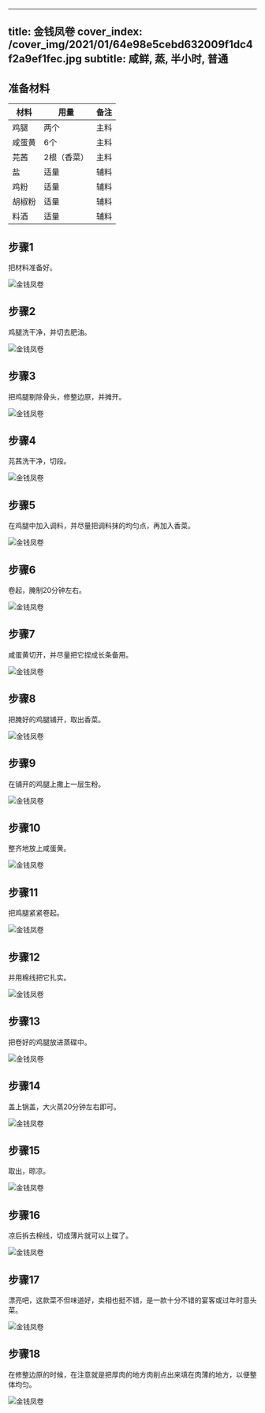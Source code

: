 
---
title: 金钱凤卷
cover_index: /cover_img/2021/01/64e98e5cebd632009f1dc4f2a9ef1fec.jpg
subtitle: 咸鲜, 蒸, 半小时, 普通
---

## 准备材料

| 材料     | 用量 | 备注|
| ------- | ----- | --- |
| 鸡腿 | 两个| 主料 |
| 咸蛋黄 | 6个| 主料 |
| 芫茜 | 2根（香菜）| 主料 |
| 盐 | 适量| 辅料 |
| 鸡粉 | 适量| 辅料 |
| 胡椒粉 | 适量| 辅料 |
| 料酒 | 适量| 辅料 |

## 步骤1

把材料准备好。

![金钱凤卷](https://i8.meishichina.com/attachment/recipe/201010/201010191515511.jpg?x-oss-process=style/p320) 

## 步骤2

鸡腿洗干净，并切去肥油。

![金钱凤卷](https://i8.meishichina.com/attachment/recipe/201010/201010191516567.jpg?x-oss-process=style/p320) 

## 步骤3

把鸡腿剔除骨头，修整边原，并摊开。

![金钱凤卷](https://i8.meishichina.com/attachment/recipe/201010/201010191517293.jpg?x-oss-process=style/p320) 

## 步骤4

芫茜洗干净，切段。

![金钱凤卷](https://i8.meishichina.com/attachment/recipe/201010/201010191518186.jpg?x-oss-process=style/p320) 

## 步骤5

在鸡腿中加入调料，并尽量把调料抹的均匀点，再加入香菜。

![金钱凤卷](https://i8.meishichina.com/attachment/recipe/201010/201010191519390.jpg?x-oss-process=style/p320) 

## 步骤6

卷起，腌制20分钟左右。

![金钱凤卷](https://i8.meishichina.com/attachment/recipe/201010/201010191520152.jpg?x-oss-process=style/p320) 

## 步骤7

咸蛋黄切开，并尽量把它捏成长条备用。

![金钱凤卷](https://i8.meishichina.com/attachment/recipe/201010/201010191520560.jpg?x-oss-process=style/p320) 

## 步骤8

把腌好的鸡腿铺开，取出香菜。

![金钱凤卷](https://i8.meishichina.com/attachment/recipe/201010/201010191521351.jpg?x-oss-process=style/p320) 

## 步骤9

在铺开的鸡腿上撒上一层生粉。

![金钱凤卷](https://i8.meishichina.com/attachment/recipe/201010/201010191522446.jpg?x-oss-process=style/p320) 

## 步骤10

整齐地放上咸蛋黄。

![金钱凤卷](https://i8.meishichina.com/attachment/recipe/201010/201010191523306.jpg?x-oss-process=style/p320) 

## 步骤11

把鸡腿紧紧卷起。

![金钱凤卷](https://i8.meishichina.com/attachment/recipe/201010/201010191524107.jpg?x-oss-process=style/p320) 

## 步骤12

并用棉线把它扎实。

![金钱凤卷](https://i8.meishichina.com/attachment/recipe/201010/201010191524443.jpg?x-oss-process=style/p320) 

## 步骤13

把卷好的鸡腿放进蒸碟中。

![金钱凤卷](https://i8.meishichina.com/attachment/recipe/201010/201010191525250.jpg?x-oss-process=style/p320) 

## 步骤14

盖上锅盖，大火蒸20分钟左右即可。

![金钱凤卷](https://i8.meishichina.com/attachment/recipe/201010/201010191526412.jpg?x-oss-process=style/p320) 

## 步骤15

取出，晾凉。

![金钱凤卷](https://i8.meishichina.com/attachment/recipe/201010/201010191527468.jpg?x-oss-process=style/p320) 

## 步骤16

凉后拆去棉线，切成薄片就可以上碟了。

![金钱凤卷](https://i8.meishichina.com/attachment/recipe/201010/201010191528321.jpg?x-oss-process=style/p320) 

## 步骤17

漂亮吧，这款菜不但味道好，卖相也挺不错，是一款十分不错的宴客或过年时意头菜。

![金钱凤卷](https://i8.meishichina.com/attachment/recipe/201010/201010191529439.jpg?x-oss-process=style/p320) 

## 步骤18

在修整边原的时候，在注意就是把厚肉的地方肉削点出来填在肉薄的地方，以便整体均匀。

![金钱凤卷](https://i8.meishichina.com/attachment/recipe/201010/201010191531115.jpg?x-oss-process=style/p320) 

